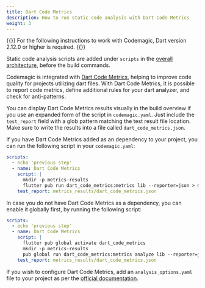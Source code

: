 ```yaml
---
title: Dart Code Metrics
description: How to run static code analysis with Dart Code Metrics
weight: 3
---
```


{{<notebox>}}
For the following instructions to work with Codemagic, Dart version 2.12.0 or higher is required.
{{</notebox>}}

Static code analysis scripts are added under `scripts` in the [overall architecture](../getting-started/yaml#template), before the build commands.

Codemagic is integrated with [Dart Code Metrics](https://pub.dev/packages/dart_code_metrics), helping to improve code quality for projects utilizing dart files. With Dart Code Metrics, it is possible to report code metrics, define additional rules for your dart analyzer, and check for anti-patterns.

You can display Dart Code Metrics results visually in the build overview if you use an expanded form of the script in `codemagic.yaml`. Just include the `test_report` field with a glob pattern matching the test result file location. Make sure to write the results into a file called `dart_code_metrics.json`.

If you have Dart Code Metrics added as an dependency to your project, you can run the following script in your `codemagic.yaml`:

```yaml
scripts:
  - echo 'previous step'
  - name: Dart Code Metrics
    script: |
      mkdir -p metrics-results
      flutter pub run dart_code_metrics:metrics lib --reporter=json > metrics-results/dart_code_metrics.json
    test_report: metrics_results/dart_code_metrics.json
```

In case you do not have Dart Code Metrics as a dependency, you can enable it globally first, by running the following script:

```yaml
scripts:
  - echo 'previous step'
  - name: Dart Code Metrics
    script: |
      flutter pub global activate dart_code_metrics
      mkdir -p metrics-results
      pub global run dart_code_metrics:metrics analyze lib --reporter=json > metrics-results/dart_code_metrics.json
    test_report: metrics_results/dart_code_metrics.json
```

If you wish to configure Dart Code Metrics, add an `analysis_options.yaml` file to your project as per the [official documentation](https://dartcodemetrics.dev/docs/getting-started/configuration).
